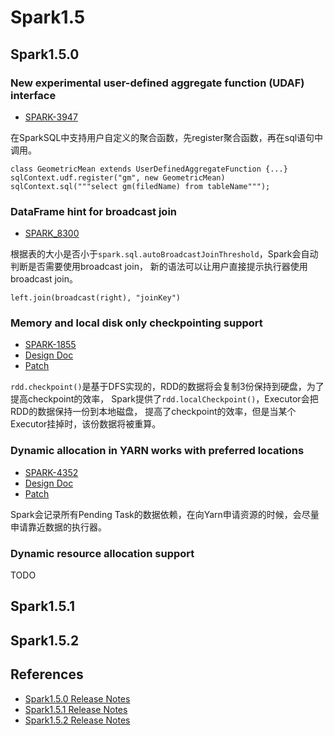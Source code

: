 # Spark1.5

## Spark1.5.0

### New experimental user-defined aggregate function (UDAF) interface
- [SPARK-3947](https://issues.apache.org/jira/browse/SPARK-3947)

在SparkSQL中支持用户自定义的聚合函数，先register聚合函数，再在sql语句中调用。
```
class GeometricMean extends UserDefinedAggregateFunction {...}
sqlContext.udf.register("gm", new GeometricMean)
sqlContext.sql("""select gm(filedName) from tableName""");
```

### DataFrame hint for broadcast join
- [SPARK_8300](https://issues.apache.org/jira/browse/SPARK-8300)

根据表的大小是否小于```spark.sql.autoBroadcastJoinThreshold```，Spark会自动判断是否需要使用broadcast join，
新的语法可以让用户直接提示执行器使用broadcast join。
```
left.join(broadcast(right), "joinKey")
```

### Memory and local disk only checkpointing support
- [SPARK-1855](https://issues.apache.org/jira/browse/SPARK-1855)
- [Design Doc](https://issues.apache.org/jira/secure/attachment/12741708/SPARK-7292-design.pdf)
- [Patch](https://github.com/apache/spark/pull/7279/files)

```rdd.checkpoint()```是基于DFS实现的，RDD的数据将会复制3份保持到硬盘，为了提高checkpoint的效率，
Spark提供了```rdd.localCheckpoint()```，Executor会把RDD的数据保持一份到本地磁盘，
提高了checkpoint的效率，但是当某个Executor挂掉时，该份数据将被重算。

### Dynamic allocation in YARN works with preferred locations
- [SPARK-4352](https://issues.apache.org/jira/browse/SPARK-4352)
- [Design Doc](https://issues.apache.org/jira/secure/attachment/12735126/Supportpreferrednodelocationindynamicallocation.pdf)
- [Patch](https://github.com/apache/spark/pull/6394/files)

Spark会记录所有Pending Task的数据依赖，在向Yarn申请资源的时候，会尽量申请靠近数据的执行器。

### Dynamic resource allocation support
TODO

## Spark1.5.1


## Spark1.5.2


## References
- [Spark1.5.0 Release Notes](http://spark.apache.org/releases/spark-release-1-5-0.html)
- [Spark1.5.1 Release Notes](http://spark.apache.org/releases/spark-release-1-5-1.html)
- [Spark1.5.2 Release Notes](http://spark.apache.org/releases/spark-release-1-5-2.html)
